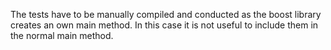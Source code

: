 The tests have to be manually compiled and conducted as the boost library creates an own main method. In this case it is not useful to include them in the normal main method.
